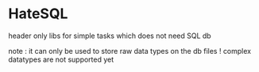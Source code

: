 # HateSQL
header only libs for simple tasks which does not need SQL db

note : it can only be used to store raw data types on the db files ! complex datatypes are not supported yet
